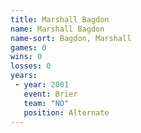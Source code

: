 ```yaml
---
title: Marshall Bagdon
name: Marshall Bagdon
name-sort: Bagdon, Marshall
games: 0
wins: 0
losses: 0
years:
 - year: 2001
   event: Brier
   team: "NO"
   position: Alternate
---
```

